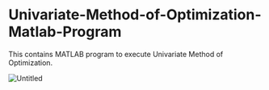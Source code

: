 # Univariate-Method-of-Optimization-Matlab-Program
This contains MATLAB program to execute Univariate Method of Optimization.

![Untitled](https://user-images.githubusercontent.com/31156238/112752466-d72e7080-8ff0-11eb-8ffe-a12c432bac34.png)
